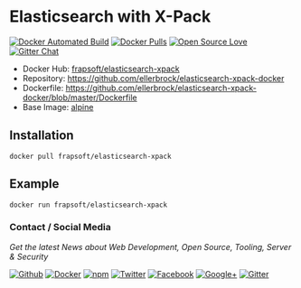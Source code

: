 # Elasticsearch with X-Pack

[![Docker Automated Build](https://img.shields.io/docker/automated/frapsoft/elasticsearch-xpack.svg)](https://hub.docker.com/r/frapsoft/elasticsearch-xpack/) [![Docker Pulls](https://img.shields.io/docker/pulls/frapsoft/elasticsearch-xpack.svg)](https://hub.docker.com/r/frapsoft/elasticsearch-xpack/) [![Open Source Love](https://badges.frapsoft.com/os/v1/open-source.svg)](https://github.com/ellerbrock/open-source-badges/) [![Gitter Chat](https://badges.gitter.im/frapsoft/frapsoft.svg)](https://gitter.im/frapsoft/frapsoft/)

- Docker Hub: [frapsoft/elasticsearch-xpack](https://hub.docker.com/r/frapsoft/elasticsearch-xpack/)
- Repository: <https://github.com/ellerbrock/elasticsearch-xpack-docker>
- Dockerfile: <https://github.com/ellerbrock/elasticsearch-xpack-docker/blob/master/Dockerfile>
- Base Image: [alpine](https://hub.docker.com/_/alpine/)

## Installation

`docker pull frapsoft/elasticsearch-xpack`

## Example

`docker run frapsoft/elasticsearch-xpack`

### Contact / Social Media

_Get the latest News about Web Development, Open Source, Tooling, Server & Security_

[![Github](https://github.frapsoft.com/social/github.png)](https://github.com/ellerbrock/)
[![Docker](https://github.frapsoft.com/social/docker.png)](https://hub.docker.com/u/frapsoft/)
[![npm](https://github.frapsoft.com/social/npm.png)](https://www.npmjs.com/~ellerbrock)
[![Twitter](https://github.frapsoft.com/social/twitter.png)](https://twitter.com/frapsoft/)
[![Facebook](https://github.frapsoft.com/social/facebook.png)](https://www.facebook.com/frapsoft/)
[![Google+](https://github.frapsoft.com/social/google-plus.png)](https://plus.google.com/116540931335841862774)
[![Gitter](https://github.frapsoft.com/social/gitter.png)](https://gitter.im/frapsoft/frapsoft/)
